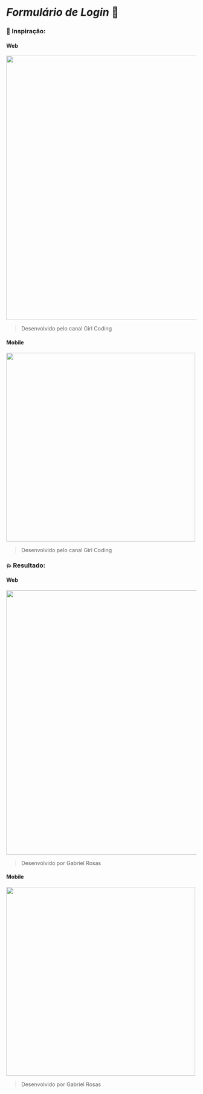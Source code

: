 # ___Formulário de Login___ 🔐

### 🤔 Inspiração:

#### Web
<img src="https://user-images.githubusercontent.com/107002901/175180847-0f59b259-9673-4433-91c6-a9bcc4faf39f.png" width=700px>

> Desenvolvido pelo canal Girl Coding

#### Mobile
<img src="https://user-images.githubusercontent.com/107002901/175181231-7602ce4d-f31a-4508-b7ac-80071d3f4883.png" height=500px>

> Desenvolvido pelo canal Girl Coding

### 💥 Resultado:

#### Web
<img src="https://user-images.githubusercontent.com/107002901/175183389-80cbeafb-0926-4f9b-b850-ce44d9b2f6d1.png" width=700px>

> Desenvolvido por Gabriel Rosas

#### Mobile
<img src="https://user-images.githubusercontent.com/107002901/175185168-bc5b1ebc-3d89-496b-b25e-f19d06dc270c.png" height=500px>

> Desenvolvido por Gabriel Rosas
